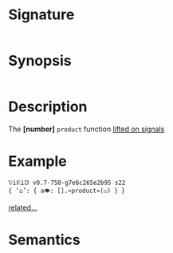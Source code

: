# Signature
```vikid-signature
```

# Synopsis
```vikid-synopsis
```

# Description
The __[number]__ `product` function [lifted on signals](/refman/concepts/pure_functions)

# Example
```vikid-script
𝕍i𝕂i𝔻 v0.7-750-g7e6c265e2b95 s22
{ ‘⌂’: { a👁: [].«product»(☑) } }
```


[related...](https://simple.wikipedia.org/wiki/Product_(mathematics))

# Semantics